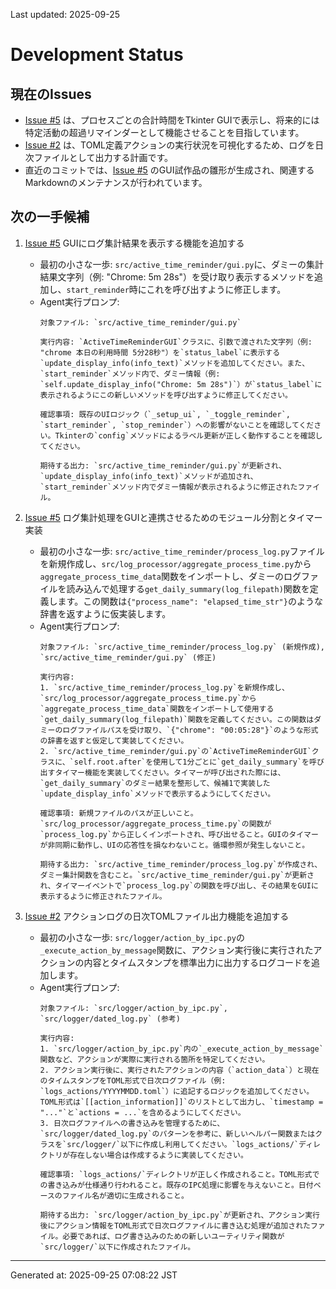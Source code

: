 Last updated: 2025-09-25

# Development Status

## 現在のIssues
- [Issue #5](../issue-notes/5.md) は、プロセスごとの合計時間をTkinter GUIで表示し、将来的には特定活動の超過リマインダーとして機能させることを目指しています。
- [Issue #2](../issue-notes/2.md) は、TOML定義アクションの実行状況を可視化するため、ログを日次ファイルとして出力する計画です。
- 直近のコミットでは、[Issue #5](../issue-notes/5.md) のGUI試作品の雛形が生成され、関連するMarkdownのメンテナンスが行われています。

## 次の一手候補
1. [Issue #5](../issue-notes/5.md) GUIにログ集計結果を表示する機能を追加する
   - 最初の小さな一歩: `src/active_time_reminder/gui.py`に、ダミーの集計結果文字列（例: "Chrome: 5m 28s"）を受け取り表示するメソッドを追加し、`start_reminder`時にこれを呼び出すように修正します。
   - Agent実行プロンプ:
     ```
     対象ファイル: `src/active_time_reminder/gui.py`

     実行内容: `ActiveTimeReminderGUI`クラスに、引数で渡された文字列（例: "chrome 本日の利用時間 5分28秒"）を`status_label`に表示する`update_display_info(info_text)`メソッドを追加してください。また、`start_reminder`メソッド内で、ダミー情報（例: `self.update_display_info("Chrome: 5m 28s")`）が`status_label`に表示されるようにこの新しいメソッドを呼び出すように修正してください。

     確認事項: 既存のUIロジック（`_setup_ui`, `_toggle_reminder`, `start_reminder`, `stop_reminder`）への影響がないことを確認してください。Tkinterの`config`メソッドによるラベル更新が正しく動作することを確認してください。

     期待する出力: `src/active_time_reminder/gui.py`が更新され、`update_display_info(info_text)`メソッドが追加され、`start_reminder`メソッド内でダミー情報が表示されるように修正されたファイル。
     ```

2. [Issue #5](../issue-notes/5.md) ログ集計処理をGUIと連携させるためのモジュール分割とタイマー実装
   - 最初の小さな一歩: `src/active_time_reminder/process_log.py`ファイルを新規作成し、`src/log_processor/aggregate_process_time.py`から`aggregate_process_time_data`関数をインポートし、ダミーのログファイルを読み込んで処理する`get_daily_summary(log_filepath)`関数を定義します。この関数は`{"process_name": "elapsed_time_str"}`のような辞書を返すように仮実装します。
   - Agent実行プロンプ:
     ```
     対象ファイル: `src/active_time_reminder/process_log.py` (新規作成), `src/active_time_reminder/gui.py` (修正)

     実行内容:
     1. `src/active_time_reminder/process_log.py`を新規作成し、`src/log_processor/aggregate_process_time.py`から`aggregate_process_time_data`関数をインポートして使用する`get_daily_summary(log_filepath)`関数を定義してください。この関数はダミーのログファイルパスを受け取り、`{"chrome": "00:05:28"}`のような形式の辞書を返すと仮定して実装してください。
     2. `src/active_time_reminder/gui.py`の`ActiveTimeReminderGUI`クラスに、`self.root.after`を使用して1分ごとに`get_daily_summary`を呼び出すタイマー機能を実装してください。タイマーが呼び出された際には、`get_daily_summary`のダミー結果を整形して、候補1で実装した`update_display_info`メソッドで表示するようにしてください。

     確認事項: 新規ファイルのパスが正しいこと。`src/log_processor/aggregate_process_time.py`の関数が`process_log.py`から正しくインポートされ、呼び出せること。GUIのタイマーが非同期に動作し、UIの応答性を損なわないこと。循環参照が発生しないこと。

     期待する出力: `src/active_time_reminder/process_log.py`が作成され、ダミー集計関数を含むこと。`src/active_time_reminder/gui.py`が更新され、タイマーイベントで`process_log.py`の関数を呼び出し、その結果をGUIに表示するように修正されたファイル。
     ```

3. [Issue #2](../issue-notes/2.md) アクションログの日次TOMLファイル出力機能を追加する
   - 最初の小さな一歩: `src/logger/action_by_ipc.py`の`_execute_action_by_message`関数に、アクション実行後に実行されたアクションの内容とタイムスタンプを標準出力に出力するログコードを追加します。
   - Agent実行プロンプ:
     ```
     対象ファイル: `src/logger/action_by_ipc.py`, `src/logger/dated_log.py` (参考)

     実行内容:
     1. `src/logger/action_by_ipc.py`内の`_execute_action_by_message`関数など、アクションが実際に実行される箇所を特定してください。
     2. アクション実行後に、実行されたアクションの内容（`action_data`）と現在のタイムスタンプをTOML形式で日次ログファイル（例: `logs_actions/YYYYMMDD.toml`）に追記するロジックを追加してください。TOML形式は`[[action_information]]`のリストとして出力し、`timestamp = "..."`と`actions = ...`を含めるようにしてください。
     3. 日次ログファイルへの書き込みを管理するために、`src/logger/dated_log.py`のパターンを参考に、新しいヘルパー関数またはクラスを`src/logger/`以下に作成し利用してください。`logs_actions/`ディレクトリが存在しない場合は作成するように実装してください。

     確認事項: `logs_actions/`ディレクトリが正しく作成されること。TOML形式での書き込みが仕様通り行われること。既存のIPC処理に影響を与えないこと。日付ベースのファイル名が適切に生成されること。

     期待する出力: `src/logger/action_by_ipc.py`が更新され、アクション実行後にアクション情報をTOML形式で日次ログファイルに書き込む処理が追加されたファイル。必要であれば、ログ書き込みのための新しいユーティリティ関数が`src/logger/`以下に作成されたファイル。

---
Generated at: 2025-09-25 07:08:22 JST
